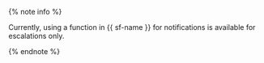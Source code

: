 {% note info %}

Currently, using a function in {{ sf-name }} for notifications is available for escalations only.

{% endnote %}